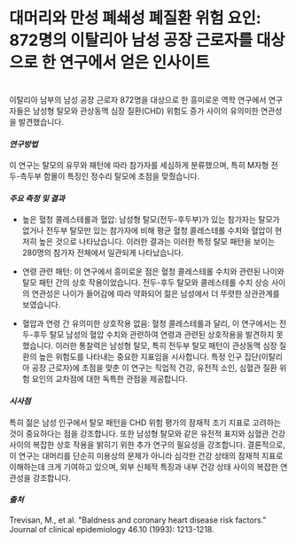 ﻿
# 대머리와 만성 폐쇄성 폐질환 위험 요인: 872명의 이탈리아 남성 공장 근로자를 대상으로 한 연구에서 얻은 인사이트
　   
이탈리아 남부의 남성 공장 근로자 872명을 대상으로 한 흥미로운 역학 연구에서 연구자들은 남성형 탈모와 관상동맥 심장 질환(CHD) 위험도 증가 사이의 유의미한 연관성을 발견했습니다. 

#### ***연구방법***     
이 연구는 탈모의 유무와 패턴에 따라 참가자를 세심하게 분류했으며, 특히 M자형 전두-측두부 함몰이 특징인 정수리 탈모에 초점을 맞췄습니다. 

#### ***주요 측정 및 결과***
- 높은 혈청 콜레스테롤과 혈압: 
남성형 탈모(전두-후두부)가 있는 참가자는 탈모가 없거나 전두부 탈모만 있는 참가자에 비해 평균 혈청 콜레스테롤 수치와 혈압이 현저히 높은 것으로 나타났습니다. 이러한 결과는 이러한 특정 탈모 패턴을 보이는 280명의 참가자 전체에서 일관되게 나타났습니다. 

- 연령 관련 패턴: 
이 연구에서 흥미로운 점은 혈청 콜레스테롤 수치와 관련된 나이와 탈모 패턴 간의 상호 작용이었습니다. 전두-후두 탈모와 콜레스테롤 수치 상승 사이의 연관성은 나이가 들어감에 따라 약화되어 젊은 남성에서 더 뚜렷한 상관관계를 보였습니다. 

- 혈압과 연령 간 유의미한 상호작용 없음: 
혈청 콜레스테롤과 달리, 이 연구에서는 전두-후두 탈모 남성의 혈압 수치와 관련하여 연령과 관련된 상호작용을 발견하지 못했습니다. 이러한 통찰력은 남성형 탈모, 특히 전두부 탈모 패턴이 관상동맥 심장 질환의 높은 위험도를 나타내는 중요한 지표임을 시사합니다. 특정 인구 집단(이탈리아 공장 근로자)에 초점을 맞춘 이 연구는 직업적 건강, 유전적 소인, 심혈관 질환 위험 요인의 교차점에 대한 독특한 관점을 제공합니다. 

#### ***시사점***    
특히 젊은 남성 인구에서 탈모 패턴을 CHD 위험 평가의 잠재적 조기 지표로 고려하는 것이 중요하다는 점을 강조합니다. 또한 남성형 탈모와 같은 유전적 표지와 심혈관 건강 사이의 복잡한 상호 작용을 밝히기 위한 추가 연구의 필요성을 강조합니다. 결론적으로, 이 연구는 대머리를 단순히 미용상의 문제가 아니라 심각한 건강 상태의 잠재적 지표로 이해하는데 크게 기여하고 있으며, 외부 신체적 특징과 내부 건강 상태 사이의 복잡한 연관성을 강조합니다.

#### ***출처***    
Trevisan, M., et al. "Baldness and coronary heart disease risk factors." Journal of clinical epidemiology 46.10 (1993): 1213-1218.
<!--stackedit_data:
eyJoaXN0b3J5IjpbLTY0ODg5ODE2MCwtMTU3MzAyODU3OF19
-->